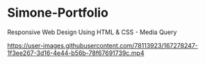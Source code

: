 # Simone-Portfolio
Responsive Web Design Using HTML &amp; CSS - Media Query


https://user-images.githubusercontent.com/78113923/167278247-1f3ee267-3d16-4e44-b56b-78f67691739c.mp4
